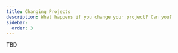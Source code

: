 ```yaml
---
title: Changing Projects
description: What happens if you change your project? Can you?
sidebar:
  order: 3
---
```


TBD